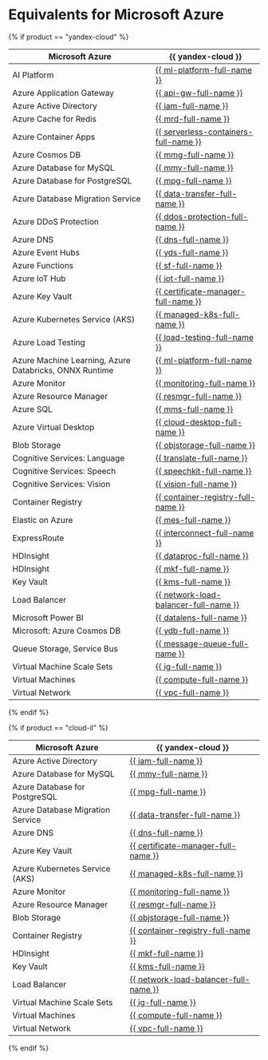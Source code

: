 # Equivalents for Microsoft Azure

{% if product == "yandex-cloud" %}

| Microsoft Azure | {{ yandex-cloud }} |
|----|----|
| AI Platform | [{{ ml-platform-full-name }}](../../datasphere/) |
| Azure Application Gateway | [{{ api-gw-full-name }}](../../api-gateway/) |
| Azure Active Directory | [{{ iam-full-name }}](../../iam/) |
| Azure Cache for Redis | [{{ mrd-full-name }}](../../managed-redis/) |
| Azure Container Apps | [{{ serverless-containers-full-name }}](../../serverless-containers/) |
| Azure Cosmos DB | [{{ mmg-full-name }}](../../managed-mongodb/) |
| Azure Database for MySQL | [{{ mmy-full-name }}](../../managed-mysql/) |
| Azure Database for PostgreSQL | [{{ mpg-full-name }}](../../managed-postgresql/) |
| Azure Database Migration Service | [{{ data-transfer-full-name }}](../../data-transfer/) |
| Azure DDoS Protection | [{{ ddos-protection-full-name }}](../../vpc/ddos-protection/) |
| Azure DNS | [{{ dns-full-name }}](../../dns/) |
| Azure Event Hubs | [{{ yds-full-name }}](../../data-streams/) |
| Azure Functions | [{{ sf-full-name }}](../../functions/) |
| Azure IoT Hub | [{{ iot-full-name }}](../../iot-core/) |
| Azure Key Vault | [{{ certificate-manager-full-name }}](../../certificate-manager/) |
| Azure Kubernetes Service (AKS) | [{{ managed-k8s-full-name }}](../../managed-kubernetes/) |
| Azure Load Testing | [{{ load-testing-full-name }}](../../load-testing/) |
| Azure Machine Learning, Azure Databricks, ONNX Runtime | [{{ ml-platform-full-name }}](../../datasphere/) |
| Azure Monitor | [{{ monitoring-full-name }}](../../monitoring/) |
| Azure Resource Manager | [{{ resmgr-full-name }}](../../resource-manager/) |
| Azure SQL | [{{ mms-full-name }}](../../managed-sqlserver/) |
| Azure Virtual Desktop | [{{ cloud-desktop-full-name }}](../../cloud-desktop/) |
| Blob Storage | [{{ objstorage-full-name }}](../../storage/) |
| Cognitive Services: Language | [{{ translate-full-name }}](../../translate/) |
| Cognitive Services: Speech | [{{ speechkit-full-name }}](../../speechkit/) |
| Cognitive Services: Vision | [{{ vision-full-name }}](../../vision/) |
| Container Registry | [{{ container-registry-full-name }}](../../container-registry/) |
| Elastic on Azure | [{{ mes-full-name }}](../../managed-elasticsearch/) |
| ExpressRoute | [{{ interconnect-full-name }}](../../interconnect/) |
| HDInsight | [{{ dataproc-full-name }}](../../data-proc/) |
| HDInsight | [{{ mkf-full-name }}](../../managed-kafka/) |
| Key Vault | [{{ kms-full-name }}](../../kms/) |
| Load Balancer | [{{ network-load-balancer-full-name }}](../../network-load-balancer/) |
| Microsoft Power BI | [{{ datalens-full-name }}](../../datalens/) |
| Microsoft: Azure Cosmos DB | [{{ ydb-full-name }}](../../ydb/) |
| Queue Storage, Service Bus | [{{ message-queue-full-name }}](../../message-queue/) |
| Virtual Machine Scale Sets | [{{ ig-full-name }}](../../compute/concepts/instance-groups/) |
| Virtual Machines | [{{ compute-full-name }}](../../compute/) |
| Virtual Network | [{{ vpc-full-name }}](../../vpc/) |

{% endif %}

{% if product == "cloud-il" %}

| Microsoft Azure | {{ yandex-cloud }} |
|----|----|
| Azure Active Directory | [{{ iam-full-name }}](../../iam/) |
| Azure Database for MySQL | [{{ mmy-full-name }}](../../managed-mysql/) |
| Azure Database for PostgreSQL | [{{ mpg-full-name }}](../../managed-postgresql/) |
| Azure Database Migration Service | [{{ data-transfer-full-name }}](../../data-transfer/) |
| Azure DNS | [{{ dns-full-name }}](../../dns/) |
| Azure Key Vault | [{{ certificate-manager-full-name }}](../../certificate-manager/) |
| Azure Kubernetes Service (AKS) | [{{ managed-k8s-full-name }}](../../managed-kubernetes/) |
| Azure Monitor | [{{ monitoring-full-name }}](../../monitoring/) |
| Azure Resource Manager | [{{ resmgr-full-name }}](../../resource-manager/) |
| Blob Storage | [{{ objstorage-full-name }}](../../storage/) |
| Container Registry | [{{ container-registry-full-name }}](../../container-registry/) |
| HDInsight | [{{ mkf-full-name }}](../../managed-kafka/) |
| Key Vault | [{{ kms-full-name }}](../../kms/) |
| Load Balancer | [{{ network-load-balancer-full-name }}](../../network-load-balancer/) |
| Virtual Machine Scale Sets | [{{ ig-full-name }}](../../compute/concepts/instance-groups/) |
| Virtual Machines | [{{ compute-full-name }}](../../compute/) |
| Virtual Network | [{{ vpc-full-name }}](../../vpc/) |

{% endif %}